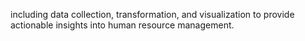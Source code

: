 including data collection, transformation, and visualization to
provide actionable insights into human resource management.
